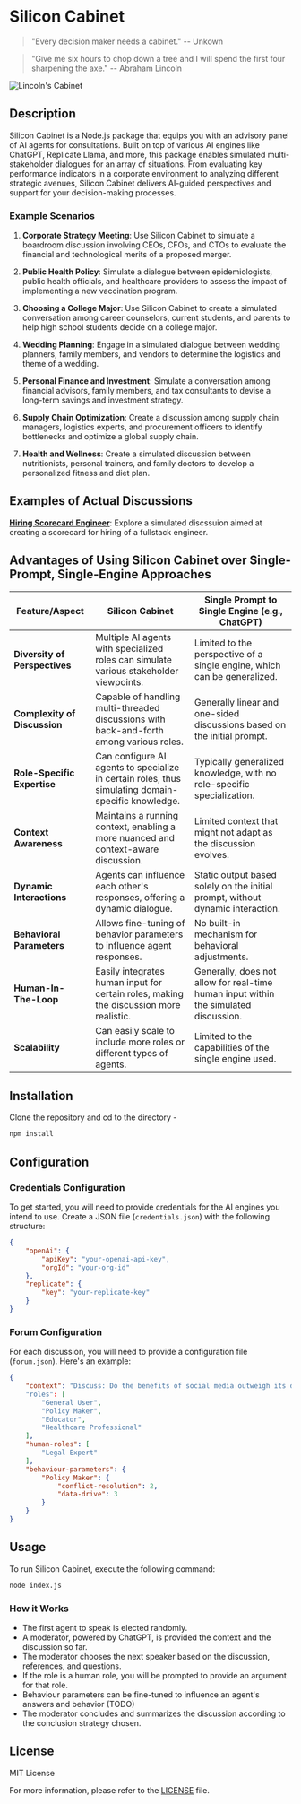 # Silicon Cabinet

> "Every decision maker needs a cabinet." -- Unkown

> "Give me six hours to chop down a tree and I will spend the first four sharpening the axe."
-- Abraham Lincoln

![Lincoln's Cabinet](https://tile.loc.gov/storage-services/service/rbc/lprbscsm/scsm0440/001q.gif#h=400&w=80, "Lincoln's Cabinet")

## Description

Silicon Cabinet is a Node.js package that equips you with an advisory panel of AI agents for consultations. Built on top of various AI engines like ChatGPT, Replicate Llama, and more, this package enables simulated multi-stakeholder dialogues for an array of situations. From evaluating key performance indicators in a corporate environment to analyzing different strategic avenues, Silicon Cabinet delivers AI-guided perspectives and support for your decision-making processes.

### Example Scenarios

1. **Corporate Strategy Meeting**: Use Silicon Cabinet to simulate a boardroom discussion involving CEOs, CFOs, and CTOs to evaluate the financial and technological merits of a proposed merger.

2. **Public Health Policy**: Simulate a dialogue between epidemiologists, public health officials, and healthcare providers to assess the impact of implementing a new vaccination program.

3. **Choosing a College Major**: Use Silicon Cabinet to create a simulated conversation among career counselors, current students, and parents to help high school students decide on a college major.

4. **Wedding Planning**: Engage in a simulated dialogue between wedding planners, family members, and vendors to determine the logistics and theme of a wedding.

5. **Personal Finance and Investment**: Simulate a conversation among financial advisors, family members, and tax consultants to devise a long-term savings and investment strategy.

6. **Supply Chain Optimization**: Create a discussion among supply chain managers, logistics experts, and procurement officers to identify bottlenecks and optimize a global supply chain.

7. **Health and Wellness**: Create a simulated discussion between nutritionists, personal trainers, and family doctors to develop a personalized fitness and diet plan.

## Examples of Actual Discussions
**[Hiring Scorecard Engineer](./examples/scorecard-hiring.md)**: Explore a simulated discssuion aimed at creating a scorecard for hiring of a fullstack engineer. 


## Advantages of Using Silicon Cabinet over Single-Prompt, Single-Engine Approaches

| Feature/Aspect                     | Silicon Cabinet                                                | Single Prompt to Single Engine (e.g., ChatGPT)       |
| ---------------------------------- | -------------------------------------------------------------- | ---------------------------------------------------- |
| **Diversity of Perspectives**      | Multiple AI agents with specialized roles can simulate various stakeholder viewpoints. | Limited to the perspective of a single engine, which can be generalized. |
| **Complexity of Discussion**       | Capable of handling multi-threaded discussions with back-and-forth among various roles. | Generally linear and one-sided discussions based on the initial prompt.  |
| **Role-Specific Expertise**        | Can configure AI agents to specialize in certain roles, thus simulating domain-specific knowledge. | Typically generalized knowledge, with no role-specific specialization.    |
| **Context Awareness**              | Maintains a running context, enabling a more nuanced and context-aware discussion. | Limited context that might not adapt as the discussion evolves.           |
| **Dynamic Interactions**           | Agents can influence each other's responses, offering a dynamic dialogue. | Static output based solely on the initial prompt, without dynamic interaction. |
| **Behavioral Parameters**          | Allows fine-tuning of behavior parameters to influence agent responses. | No built-in mechanism for behavioral adjustments.                           |
| **Human-In-The-Loop**              | Easily integrates human input for certain roles, making the discussion more realistic. | Generally, does not allow for real-time human input within the simulated discussion. |
| **Scalability**                    | Can easily scale to include more roles or different types of agents. | Limited to the capabilities of the single engine used.                       |


## Installation
Clone the repository and cd to the directory - 
```bash
npm install
```
## Configuration

### Credentials Configuration

To get started, you will need to provide credentials for the AI engines you intend to use. Create a JSON file (`credentials.json`) with the following structure:

```json
{
    "openAi": {
        "apiKey": "your-openai-api-key",
        "orgId": "your-org-id"
    },
    "replicate": {
        "key": "your-replicate-key"
    }
}
```

### Forum Configuration

For each discussion, you will need to provide a configuration file (`forum.json`). Here's an example:

```json
{
    "context": "Discuss: Do the benefits of social media outweigh its drawbacks?"
    "roles": [
        "General User",
        "Policy Maker",
        "Educator",
        "Healthcare Professional"
    ],
    "human-roles": [
        "Legal Expert"
    ],
    "behaviour-parameters": {
        "Policy Maker": {
            "conflict-resolution": 2,
            "data-drive": 3
        }
    }
}
```

## Usage

To run Silicon Cabinet, execute the following command:

```bash
node index.js
```

### How it Works

- The first agent to speak is elected randomly.
- A moderator, powered by ChatGPT, is provided the context and the discussion so far.
- The moderator chooses the next speaker based on the discussion, references, and questions.
- If the role is a human role, you will be prompted to provide an argument for that role.
- Behaviour parameters can be fine-tuned to influence an agent's answers and behavior (TODO)
- The moderator concludes and summarizes the discussion according to the conclusion strategy chosen. 

## License
MIT License

For more information, please refer to the [LICENSE](./LICENSE) file.
